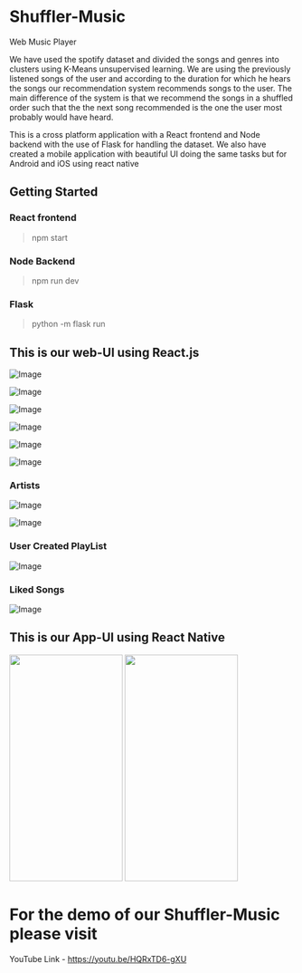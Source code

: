 # Shuffler-Music
Web Music Player

We have used the spotify dataset and divided the songs and genres into clusters using K-Means unsupervised learning. We are using the previously listened songs of the user and according to the duration for which he hears the songs our recommendation system recommends songs to the user.
The main difference of the system is that we recommend the songs in a shuffled order such that the the next song recommended is the one the user most probably would have heard.

This is a cross platform application with a React frontend and Node backend with the use of Flask for handling the dataset. We also have created a mobile application with beautiful UI doing the same tasks but for Android and iOS using react native


## Getting Started

### React frontend

> npm start

### Node Backend

> npm run dev

### Flask 

> python -m flask run

## This is our web-UI using React.js

![Image ](https://github.com/chintan-27/Shuffler-Music/blob/main/Client/public/Screenshots/home.png)

![Image ](https://github.com/chintan-27/Shuffler-Music/blob/main/Client/public/Screenshots/login.png)

![Image ](https://github.com/chintan-27/Shuffler-Music/blob/main/Client/public/Screenshots/register.png)

![Image ](https://github.com/chintan-27/Shuffler-Music/blob/main/Client/public/Screenshots/song1.png)

![Image ](https://github.com/chintan-27/Shuffler-Music/blob/main/Client/public/Screenshots/song2.png)

![Image ](https://github.com/chintan-27/Shuffler-Music/blob/main/Client/public/Screenshots/song3.png)

### Artists

![Image ](https://github.com/chintan-27/Shuffler-Music/blob/main/Client/public/Screenshots/arijit.png)

![Image ](https://github.com/chintan-27/Shuffler-Music/blob/main/Client/public/Screenshots/loader.png)

### User Created PlayList

![Image ](https://github.com/chintan-27/Shuffler-Music/blob/main/Client/public/Screenshots/Screenshot%20(33).png)

### Liked Songs

![Image ](https://github.com/Saklabhavesh/Shuffler/blob/master/Client/public/Screenshots/Screenshot%20(34).png)

## This is our App-UI using React Native

<img src="https://github.com/chintan-27/Shuffler-Music/blob/main/two.jpeg" width="200" height="400" />  <img src="https://github.com/chintan-27/Shuffler-Music/blob/main/one.jpeg" width="200" height="400" />


# For the demo of our Shuffler-Music please visit
YouTube Link - https://youtu.be/HQRxTD6-gXU


